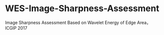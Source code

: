 # WES-Image-Sharpness-Assessment
Image Sharpness Assessment Based on Wavelet Energy of Edge Area， ICGIP 2017
